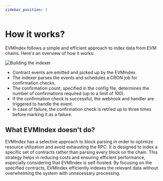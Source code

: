 ```yaml
---
sidebar_position: 3
---
```


# How it works? 
EVMIndex follows a simple and efficient approach to index data from EVM chains. Here's an overview of how it works:

![Building the indexer](https://dbaugbrwob9sy.cloudfront.net/How+it+works.png)

- Contract events are emitted and picked up by the EVMIndex.
- The indexer parses the events and schedules a CRON job for confirmation checks.
- The confirmation count, specified in the config file, determines the number of confirmations required (up to a limit of 100).
- If the confirmation check is successful, the webhook and handler are triggered to handle the event.
- In case of failure, the confirmation check is retried up to three times before marking it as a failure.

## What EVMIndex doesn't do?

EVMIndex has a selective approach to block parsing in order to optimize resource utilization and avoid exhausting the RPC. 
It is designed to index a specific set of contracts rather than parsing every block on the chain. 
This strategy helps in reducing costs and ensuring efficient performance, especially considering that EVMIndex is self-hosted. By focusing on the specified contracts, EVMIndex efficiently indexes the relevant data without overwhelming the system with unnecessary processing.
